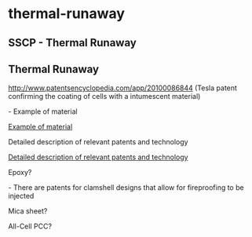 # thermal-runaway

## SSCP - Thermal Runaway

## Thermal Runaway

http://www.patentsencyclopedia.com/app/20100086844 (Tesla patent confirming the coating of cells with a intumescent material)

&#x20;   \- Example of material

[Example of material](https://www.zoro.com/sti-fire-barrier-sealant-5-gal-red-lci305/i/G0777147/?gclid=CLzI4OWb19ACFQ13fgodt0kPyw\&gclsrc=aw.ds)

Detailed description of relevant patents and technology

[Detailed description of relevant patents and technology](https://teslamotorsclub.com/tmc/threads/amazing-core-tesla-battery-ip-18650-cell.17456/#post-353479)

Epoxy?

&#x20;   \- There are patents for clamshell designs that allow for fireproofing to be injected

Mica sheet?

All-Cell PCC?
